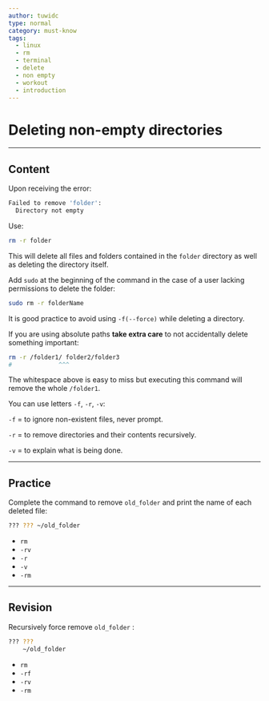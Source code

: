 ```yaml
---
author: tuwidc
type: normal
category: must-know
tags:
  - linux
  - rm
  - terminal
  - delete
  - non empty
  - workout
  - introduction
---
```


# Deleting non-empty directories


---

## Content

Upon receiving the error:

```bash
Failed to remove 'folder':
  Directory not empty
```

Use:

```bash
rm -r folder
```

This will delete all files and folders contained in the `folder` directory as well as deleting the directory itself.

Add `sudo` at the beginning of the command in the case of a user lacking permissions to delete the folder:

```bash
sudo rm -r folderName
```

It is good practice to avoid using `-f(--force)` while deleting a directory.

If you are using absolute paths **take extra care** to not accidentally delete something important:

```bash
rm -r /folder1/ folder2/folder3
#             ^^^
```

The whitespace above is easy to miss but executing this command will remove the whole `/folder1`.

You can use letters `-f`, `-r`, `-v`:

`-f` = to ignore non-existent files, never prompt.

`-r` = to remove directories and their contents recursively.

`-v` = to explain what is being done.


---

## Practice

Complete the command to remove `old_folder` and print the name of each deleted file:

```bash
??? ??? ~/old_folder
```

- `rm`
- `-rv`
- `-r`
- `-v`
- `-rm`


---

## Revision

Recursively force remove `old_folder` :

```bash
??? ???
    ~/old_folder
```

- `rm`
- `-rf`
- `-rv`
- `-rm`
